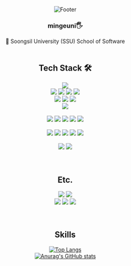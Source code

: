 <div align="center">
  
![Footer](https://capsule-render.vercel.app/api?type=waving&color=F7D358&height=200&section=footer&text=Kim%20%20Mingeun%20)
  
### mingeuni🖐️

🏫 Soongsil University (SSU) School of Software
<br>
<br>

  <h2>Tech Stack 🛠️</h2>
    <!--1번째줄-->
    <img src="https://img.shields.io/badge/docker-2496ED?style=for-the-badge&logo=docker&logoColor=white"/></a><br/>
    <img src="https://img.shields.io/badge/jwt-black?style=for-the-badge&logo=jsonwebtokens&logoColor=blue"/></a>
    <img src="https://img.shields.io/badge/IntelliJ IDEA-black?style=for-the-badge&logo=IntelliJ IDEA&logoColor=EF2D5E"/></a>
    <img src="https://img.shields.io/badge/Spring-31B025?style=for-the-badge&logo=spring&logoColor=white"/></a>
    <img src="https://img.shields.io/badge/java-orange?style=for-the-badge&logo=openjdk&logoColor=white"/></a>
  <br/>
    <img src="https://img.shields.io/badge/Spring boot-6DB33F?style=for-the-badge&logo=Spring Boot&logoColor=white"/></a> 
    <img src="https://img.shields.io/badge/spring_data_jpa-6DB33F?style=for-the-badge&logo=Databricks&logoColor=black"/></a>
    <img src="https://img.shields.io/badge/Spring Security-6DB33F?style=for-the-badge&logo=springsecurity&logoColor=white"/></a><br/>
    <img src="https://img.shields.io/badge/ swagger-6DB33F?style=for-the-badge&logo=swagger&logoColor=white"/></a><br/>
    <br/>
    <!--2번째줄-->
    <img src="https://img.shields.io/badge/Oauth2-black?style=for-the-badge&logo=1password&logoColor=white"/></a>
    <img src="https://img.shields.io/badge/Junit5-25A162?style=for-the-badge&logo=junit5&logoColor=orange"/></a>
    <img src="https://img.shields.io/badge/Gradle-02303A?style=for-the-badge&logo=Gradle&logoColor=white"/></a>
<img src="https://img.shields.io/badge/lombok-CA0404?style=for-the-badge&logo=flask&logoColor=white"/></a>
<img src="https://img.shields.io/badge/Postman-FF6C37?style=for-the-badge&logo=Postman&logoColor=white"/></a><br/>
<br/>
<!--3번째줄-->
<img src ="https://img.shields.io/badge/aws-232F3E?style=for-the-badge&logo=amazonaws&logoColor=white" />
<img src ="https://img.shields.io/badge/aws rds-527FFF?style=for-the-badge&logo=amazonrds&logoColor=white" />
<img src ="https://img.shields.io/badge/aws ec2-FF9900?style=for-the-badge&logo=amazonec2&logoColor=white" />
  <img src ="https://img.shields.io/badge/MySQL-4479A1?style=for-the-badge&logo=mysql&logoColor=white"/> 
<img src ="https://img.shields.io/badge/h2 database-5C0D34?style=for-the-badge&logo=databricks&logoColor=white" />
<br/>
<!--4번째줄-->
<br/>
<img src ="https://img.shields.io/badge/git-F05032?style=for-the-badge&logo=git&logoColor=white" />
<img src ="https://img.shields.io/badge/github-181717?style=for-the-badge&logo=github&logoColor=white" />
<br/>
<br/>
<br/>
<!--5번째줄-->
<h2>Etc.</h2>
  <img src="https://img.shields.io/badge/VS code-007ACC?style=for-the-badge&logo=visual studio code&logoColor=white"/></a>
  <img src ="https://img.shields.io/badge/Arduino-00979D?style=for-the-badge&logo=Arduino&logoColor=white" /><br/>
  <img src ="https://img.shields.io/badge/Slack-purple?style=for-the-badge&logo=Slack&logoColor=white" />
  <img src ="https://img.shields.io/badge/Notion-black?style=for-the-badge&logo=Notion&logoColor=white" />
  <img src ="https://img.shields.io/badge/Figma-black?style=for-the-badge&logo=Figma&logoColor=white" />
  <br/>
<br>
<br>
  
<!--
### History
<br>
<br>
2022.08-Now➰ Joined KUSITMS 26th 💻 as a developer (Backend)
<br>
<br>
<br>

-->

<h2>Skills</h2>


[![Top Langs](https://github-readme-stats.vercel.app/api/top-langs/?username=mingeun0507&layout=compact)](https://github.com/anuraghazra/github-readme-stats)
<br>
[![Anurag's GitHub stats](https://github-readme-stats.vercel.app/api?username=mingeun0507&hide=stars,contribs&count_private=true&show_icons=true&&theme=dracular)](https://github.com/mingeun0507/github-readme-stats)
  

</div>
